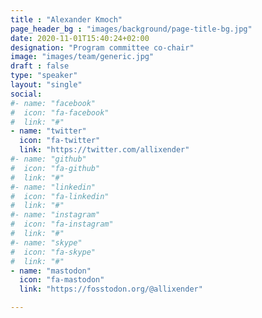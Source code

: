 ```yaml
---
title : "Alexander Kmoch"
page_header_bg : "images/background/page-title-bg.jpg"
date: 2020-11-01T15:40:24+02:00
designation: "Program committee co-chair"
image: "images/team/generic.jpg"
draft : false
type: "speaker"
layout: "single"
social:
#- name: "facebook"
#  icon: "fa-facebook"
#  link: "#"
- name: "twitter"
  icon: "fa-twitter"
  link: "https://twitter.com/allixender"
#- name: "github"
#  icon: "fa-github"
#  link: "#"
#- name: "linkedin"
#  icon: "fa-linkedin"
#  link: "#"
#- name: "instagram"
#  icon: "fa-instagram"
#  link: "#"
#- name: "skype"
#  icon: "fa-skype"
#  link: "#"
- name: "mastodon"
  icon: "fa-mastodon"
  link: "https://fosstodon.org/@allixender"

---
```

